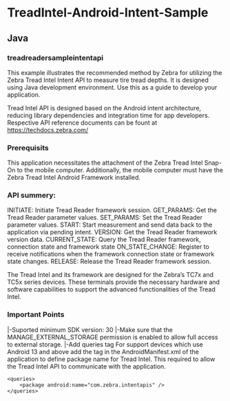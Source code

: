 # TreadIntel-Android-Intent-Sample

## Java
### treadreadersampleintentapi
This example illustrates the recommended method by Zebra for utilizing the Zebra Tread Intel Intent API to measure tire tread depths. It is designed using Java development environment. Use this as a guide to develop your application.

Tread Intel API is designed based on the Android intent architecture, reducing library dependencies and integration time for app developers.
Respective API reference documents can be fount at https://techdocs.zebra.com/

### Prerequisits
This application necessitates the attachment of the Zebra Tread Intel Snap-On to the mobile computer. Additionally, the mobile computer must have the Zebra Tread Intel Android Framework installed.

### API summery:
INITIATE: Initiate Tread Reader framework session.
GET_PARAMS: Get the Tread Reader parameter values.
SET_PARAMS: Set the Tread Reader parameter values.
START: Start measurement and send data back to the application via pending intent.
VERSION: Get the Tread Reader framework version data.
CURRENT_STATE: Query the Tread Reader framework, connection state and framework state
ON_STATE_CHANGE: Register to receive notifications when the framework connection state or framework state changes.
RELEASE: Release the Tread Reader framework session.

The Tread Intel and its framework are designed for the Zebra’s TC7x and TC5x series devices. These terminals provide the necessary hardware and software capabilities to support the advanced functionalities of the Tread Intel.

### Important Points
|-Suported minimum SDK version: 30
|-Make sure that the MANAGE_EXTERNAL_STORAGE permission is enabled to allow full access to external storage.
|-Add queries tag
    For support devices which use Android 13 and above  add the <queries> tag in the AndroidManifest.xml of the application to define package name for Tread Intel. This required to allow the Tread Intel API to communicate with the application.
 
    <queries>    
        <package android:name="com.zebra.intentapis" />
    </queries>